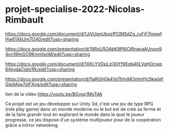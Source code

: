 # projet-specialise-2022-Nicolas-Rimbault

https://docs.google.com/document/d/1JiVUpnUbozff12MSdZg_ruFjF7mqwfHw61XkUm7l240/edit?usp=sharing

https://docs.google.com/presentation/d/19RxU5OAbK9P6lCtRnavaAUnsm94on19lmSO9KmmIxnM/edit?usp=sharing

https://docs.google.com/document/d/1XKLYVDpLzj30Yf9Eqb40LVgHOcwp64jjvdaCjdni1fk/edit?usp=sharing

https://docs.google.com/presentation/d/1laRGHGk4VsTtHvMOjrtmYlc5kwlaYGie9Ajw7olFXyg/edit?usp=sharing

lien de la video https://youtu.be/BGvgx1MxTdA

Ce projet est un jeu développer sur Unity 3d, c'est une jeu de type RPG (role play game) dans un monde moderne ou le but est de crée sa ferme et de la faire grandir tout en explorant le monde dans le quel le joueur progresse. ce jeu dispose d'un système multijoueur pour de la coopération grâce a mirror netwoking.
